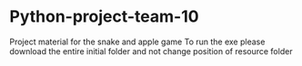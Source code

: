 # Python-project-team-10
Project material for the snake and apple game
To run the exe please download the entire initial folder and not change position of resource folder 
